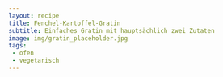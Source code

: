```yaml
---
layout: recipe
title: Fenchel-Kartoffel-Gratin
subtitle: Einfaches Gratin mit hauptsächlich zwei Zutaten
image: img/gratin_placeholder.jpg
tags:
 - ofen
 - vegetarisch
---
```

